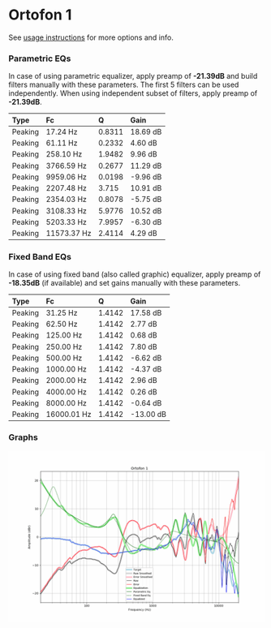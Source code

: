# Ortofon 1
See [usage instructions](https://github.com/jaakkopasanen/AutoEq#usage) for more options and info.

### Parametric EQs
In case of using parametric equalizer, apply preamp of **-21.39dB** and build filters manually
with these parameters. The first 5 filters can be used independently.
When using independent subset of filters, apply preamp of **-21.39dB**.

| Type    | Fc          |      Q | Gain     |
|:--------|:------------|:-------|:---------|
| Peaking | 17.24 Hz    | 0.8311 | 18.69 dB |
| Peaking | 61.11 Hz    | 0.2332 | 4.60 dB  |
| Peaking | 258.10 Hz   | 1.9482 | 9.96 dB  |
| Peaking | 3766.59 Hz  | 0.2677 | 11.29 dB |
| Peaking | 9959.06 Hz  | 0.0198 | -9.96 dB |
| Peaking | 2207.48 Hz  | 3.715  | 10.91 dB |
| Peaking | 2354.03 Hz  | 0.8078 | -5.75 dB |
| Peaking | 3108.33 Hz  | 5.9776 | 10.52 dB |
| Peaking | 5203.33 Hz  | 7.9957 | -6.30 dB |
| Peaking | 11573.37 Hz | 2.4114 | 4.29 dB  |

### Fixed Band EQs
In case of using fixed band (also called graphic) equalizer, apply preamp of **-18.35dB**
(if available) and set gains manually with these parameters.

| Type    | Fc          |      Q | Gain      |
|:--------|:------------|:-------|:----------|
| Peaking | 31.25 Hz    | 1.4142 | 17.58 dB  |
| Peaking | 62.50 Hz    | 1.4142 | 2.77 dB   |
| Peaking | 125.00 Hz   | 1.4142 | 0.68 dB   |
| Peaking | 250.00 Hz   | 1.4142 | 7.80 dB   |
| Peaking | 500.00 Hz   | 1.4142 | -6.62 dB  |
| Peaking | 1000.00 Hz  | 1.4142 | -4.37 dB  |
| Peaking | 2000.00 Hz  | 1.4142 | 2.96 dB   |
| Peaking | 4000.00 Hz  | 1.4142 | 0.26 dB   |
| Peaking | 8000.00 Hz  | 1.4142 | -0.64 dB  |
| Peaking | 16000.01 Hz | 1.4142 | -13.00 dB |

### Graphs
![](./Ortofon%201.png)